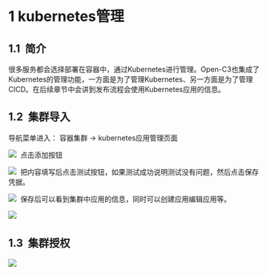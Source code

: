# 1 kubernetes管理

## 1.1  简介

很多服务都会选择部署在容器中，通过Kubernetes进行管理。Open-C3也集成了Kubernetes的管理功能，一方面是为了管理Kubernetes、另一方面是为了管理CICD。在后续章节中会讲到发布流程会使用Kubernetes应用的信息。

## 1.2  集群导入

导航菜单进入： 容器集群 -> kubernetes应用管理页面

![](/attachments/20250706231312_wps58.jpg) 
点击添加按钮

![](/attachments/20250706231312_wps59.jpg) 
把内容填写后点击测试按钮，如果测试成功说明测试没有问题，然后点击保存凭据。

![](/attachments/20250706231312_wps60.jpg) 
保存后可以看到集群中应用的信息，同时可以创建应用编辑应用等。

![](/attachments/20250706231312_wps61.jpg) 

## 1.3  集群授权

![](/attachments/20250706231312_wps62.jpg)